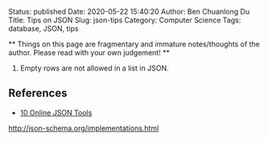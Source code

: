 Status: published
Date: 2020-05-22 15:40:20
Author: Ben Chuanlong Du
Title: Tips on JSON
Slug: json-tips
Category: Computer Science
Tags: database, JSON, tips

**
Things on this page are
fragmentary and immature notes/thoughts of the author.
Please read with your own judgement!
**

1. Empty rows are not allowed in a list in JSON.

## References

- [10 Online JSON Tools](http://www.jquery4u.com/json/10-online-json-tools/)

http://json-schema.org/implementations.html

